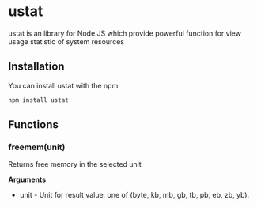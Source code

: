 ustat
=========
ustat is an library for Node.JS which provide powerful function for view usage statistic of system resources
## Installation
You can install ustat with the npm:
```bash
npm install ustat
```

## Functions
### freemem(unit)
Returns free memory in the selected unit

__Arguments__

* unit - Unit for result value, one of (byte, kb, mb, gb, tb, pb, eb, zb, yb).